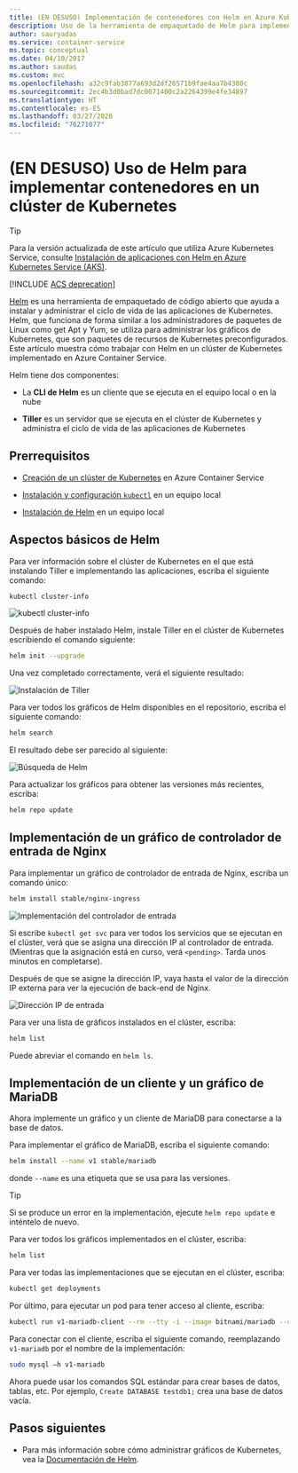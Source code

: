 ```yaml
---
title: (EN DESUSO) Implementación de contenedores con Helm en Azure Kubernetes
description: Uso de la herramienta de empaquetado de Helm para implementar contenedores en un clúster de Kubernetes en Azure Container Service
author: sauryadas
ms.service: container-service
ms.topic: conceptual
ms.date: 04/10/2017
ms.author: saudas
ms.custom: mvc
ms.openlocfilehash: a32c9fab3877a693d2df26571b9fae4aa7b4380c
ms.sourcegitcommit: 2ec4b3d0bad7dc0071400c2a2264399e4fe34897
ms.translationtype: HT
ms.contentlocale: es-ES
ms.lasthandoff: 03/27/2020
ms.locfileid: "76271077"
---
```

# <a name="deprecated-use-helm-to-deploy-containers-on-a-kubernetes-cluster"></a>(EN DESUSO) Uso de Helm para implementar contenedores en un clúster de Kubernetes

> [!TIP]
> Para la versión actualizada de este artículo que utiliza Azure Kubernetes Service, consulte [Instalación de aplicaciones con Helm en Azure Kubernetes Service (AKS)](../../aks/kubernetes-helm.md).

[!INCLUDE [ACS deprecation](../../../includes/container-service-kubernetes-deprecation.md)]

[Helm](https://github.com/kubernetes/helm/) es una herramienta de empaquetado de código abierto que ayuda a instalar y administrar el ciclo de vida de las aplicaciones de Kubernetes. Helm, que funciona de forma similar a los administradores de paquetes de Linux como get Apt y Yum, se utiliza para administrar los gráficos de Kubernetes, que son paquetes de recursos de Kubernetes preconfigurados. Este artículo muestra cómo trabajar con Helm en un clúster de Kubernetes implementado en Azure Container Service.

Helm tiene dos componentes: 
* La **CLI de Helm** es un cliente que se ejecuta en el equipo local o en la nube  

* **Tiller** es un servidor que se ejecuta en el clúster de Kubernetes y administra el ciclo de vida de las aplicaciones de Kubernetes 
 
## <a name="prerequisites"></a>Prerrequisitos

* [Creación de un clúster de Kubernetes](container-service-kubernetes-walkthrough.md) en Azure Container Service

* [Instalación y configuración `kubectl`](../container-service-connect.md) en un equipo local

* [Instalación de Helm](https://github.com/kubernetes/helm/blob/master/docs/install.md) en un equipo local

## <a name="helm-basics"></a>Aspectos básicos de Helm 

Para ver información sobre el clúster de Kubernetes en el que está instalando Tiller e implementando las aplicaciones, escriba el siguiente comando:

```bash
kubectl cluster-info 
```
![kubectl cluster-info](./media/container-service-kubernetes-helm/clusterinfo.png)
 
Después de haber instalado Helm, instale Tiller en el clúster de Kubernetes escribiendo el comando siguiente:

```bash
helm init --upgrade
```
Una vez completado correctamente, verá el siguiente resultado:

![Instalación de Tiller](./media/container-service-kubernetes-helm/tiller-install.png)
 
 
 
 
Para ver todos los gráficos de Helm disponibles en el repositorio, escriba el siguiente comando:

```bash 
helm search 
```

El resultado debe ser parecido al siguiente:

![Búsqueda de Helm](./media/container-service-kubernetes-helm/helm-search.png)
 
Para actualizar los gráficos para obtener las versiones más recientes, escriba:

```bash 
helm repo update 
```
## <a name="deploy-an-nginx-ingress-controller-chart"></a>Implementación de un gráfico de controlador de entrada de Nginx 
 
Para implementar un gráfico de controlador de entrada de Nginx, escriba un comando único:

```bash
helm install stable/nginx-ingress 
```
![Implementación del controlador de entrada](./media/container-service-kubernetes-helm/nginx-ingress.png)

Si escribe `kubectl get svc` para ver todos los servicios que se ejecutan en el clúster, verá que se asigna una dirección IP al controlador de entrada. (Mientras que la asignación está en curso, verá `<pending>`. Tarda unos minutos en completarse). 

Después de que se asigne la dirección IP, vaya hasta el valor de la dirección IP externa para ver la ejecución de back-end de Nginx. 
 
![Dirección IP de entrada](./media/container-service-kubernetes-helm/ingress-ip-address.png)


Para ver una lista de gráficos instalados en el clúster, escriba:

```bash
helm list 
```

Puede abreviar el comando en `helm ls`.
 
 
 
 
## <a name="deploy-a-mariadb-chart-and-client"></a>Implementación de un cliente y un gráfico de MariaDB

Ahora implemente un gráfico y un cliente de MariaDB para conectarse a la base de datos.

Para implementar el gráfico de MariaDB, escriba el siguiente comando:

```bash
helm install --name v1 stable/mariadb
```

donde `--name` es una etiqueta que se usa para las versiones.

> [!TIP]
> Si se produce un error en la implementación, ejecute `helm repo update` e inténtelo de nuevo.
>
 
 
Para ver todos los gráficos implementados en el clúster, escriba:

```bash 
helm list
```
 
Para ver todas las implementaciones que se ejecutan en el clúster, escriba:

```bash
kubectl get deployments 
``` 
 
 
Por último, para ejecutar un pod para tener acceso al cliente, escriba:

```bash
kubectl run v1-mariadb-client --rm --tty -i --image bitnami/mariadb --command -- bash  
``` 
 
 
Para conectar con el cliente, escriba el siguiente comando, reemplazando `v1-mariadb` por el nombre de la implementación:

```bash
sudo mysql –h v1-mariadb
```
 
 
Ahora puede usar los comandos SQL estándar para crear bases de datos, tablas, etc. Por ejemplo, `Create DATABASE testdb1;` crea una base de datos vacía. 
 
 
 
## <a name="next-steps"></a>Pasos siguientes

* Para más información sobre cómo administrar gráficos de Kubernetes, vea la [Documentación de Helm](https://github.com/kubernetes/helm/blob/master/docs/index.md). 

